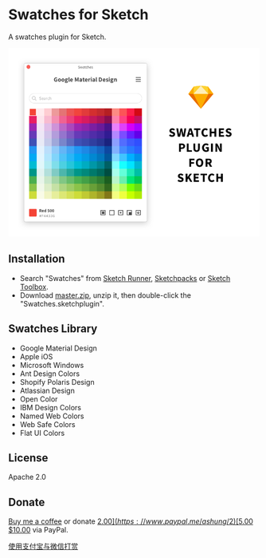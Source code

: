# Swatches for Sketch

A swatches plugin for Sketch.

![](Swatches.png)

## Installation

- Search "Swatches" from [Sketch Runner](http://sketchrunner.com/),  [Sketchpacks](https://sketchpacks.com/) or [Sketch Toolbox](http://sketchtoolbox.com/).
- Download [master.zip](https://github.com/Ashung/Sketch_Swatches/archive/master.zip), unzip it, then double-click the "Swatches.sketchplugin".

## Swatches Library

- Google Material Design
- Apple iOS
- Microsoft Windows
- Ant Design Colors
- Shopify Polaris Design
- Atlassian Design
- Open Color
- IBM Design Colors
- Named Web Colors
- Web Safe Colors
- Flat UI Colors

## License

Apache 2.0

## Donate

[Buy me a coffee](https://www.buymeacoffee.com/ashung) or donate [$2.00](https://www.paypal.me/ashung/2)  [$5.00](https://www.paypal.me/ashung/5) [$10.00](https://www.paypal.me/ashung/10)  via PayPal.

[使用支付宝与微信打赏](https://ashung.github.io/donate.html)
